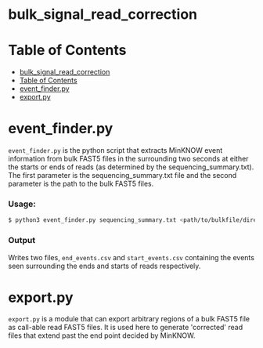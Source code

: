 bulk_signal_read_correction
===========================

Table of Contents
=================
 - [bulk_signal_read_correction](#bulk_signal_read_correction)
 - [Table of Contents](#table-of-contents)
 - [event_finder.py](#event_finderpy)
 - [export.py](#exportpy)


event_finder.py
===============
`event_finder.py` is the python script that extracts MinKNOW event information from 
bulk FAST5 files in the surrounding two seconds at either the starts or ends of reads (as 
determined by the sequencing_summary.txt). The first parameter is the sequencing_summary.txt file
and the second parameter is the path to the bulk FAST5 files.
### Usage:
```bash
$ python3 event_finder.py sequencing_summary.txt <path/to/bulkfile/directory>
``` 

### Output
Writes two files, `end_events.csv` and `start_events.csv` containing the events seen surrounding the ends
and starts of reads respectively.

export.py
=========
`export.py` is a module that can export arbitrary regions of a bulk FAST5 file as call-able read FAST5
files. It is used here to generate 'corrected' read files that extend past the end point decided by 
MinKNOW.

